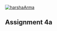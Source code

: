 
[![harshaArma](https://circleci.com/gh/harshaArma/Harsha-SSW567.svg?style=svg)](https://app.circleci.com/pipelines/github/harshaArma/Harsha-SSW567?branch=HW05a_Mocking&filter=all)
## Assignment 4a
